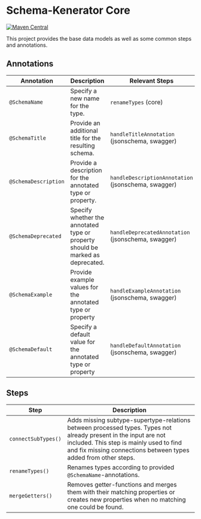 # Schema-Kenerator Core

[![Maven Central](https://maven-badges.herokuapp.com/maven-central/io.github.smiley4/schema-kenerator-core/badge.svg)](https://maven-badges.herokuapp.com/maven-central/io.github.smiley4/schema-kenerator-core)

This project provides the base data models as well as some common steps and annotations.

## Annotations

| Annotation           | Description                                                                    | Relevant Steps                                      |
|----------------------|--------------------------------------------------------------------------------|-----------------------------------------------------|
| `@SchemaName`        | Specify a new name for the type.                                               | `renameTypes` (core)                                |
| `@SchemaTitle`       | Provide an additional title for the resulting schema.                          | `handleTitleAnnotation` (jsonschema, swagger)       |
| `@SchemaDescription` | Provide a description for the annotated type or property.                      | `handleDescriptionAnnotation` (jsonschema, swagger) |
| `@SchemaDeprecated`  | Specify whether the annotated type or property should be marked as deprecated. | `handleDeprecatedAnnotation` (jsonschema, swagger)  |
| `@SchemaExample`     | Provide example values for the annotated type or property                      | `handleExampleAnnotation` (jsonschema, swagger)     |
| `@SchemaDefault`     | Specify a default value for the annotated type or property                     | `handleDefaultAnnotation` (jsonschema, swagger)     |

## Steps

| Step                | Description                                                                                                                                                                                                                   |
|---------------------|-------------------------------------------------------------------------------------------------------------------------------------------------------------------------------------------------------------------------------|
| `connectSubTypes()` | Adds missing subtype-supertype-relations between processed types. Types not already present in the input are not included. This step is mainly used to find and fix missing connections between types added from other steps. |
| `renameTypes()`     | Renames types according to provided `@SchemaName`-annotations.                                                                                                                                                                |
| `mergeGetters()`    | Removes getter-functions and merges them with their matching properties or creates new properties when no matching one could be found.                                                                                        |
